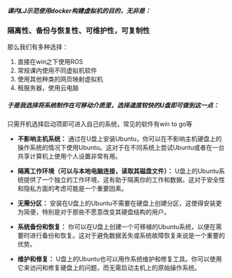 ##### 课内LJ示范使用docker构建虚拟机的目的，无非是：
### 隔离性、备份与恢复性、可维护性，可复制性

那么我们有多种选择：
1. 直接在win之下使用ROS
2. 常规课内使用不同虚拟机软件
3. 使用其他种类的网页映射虚拟机
4. 租服务器，使用云电脑 

##### 于是我选择将系统制作在可移动介质里，选择速度较快的U盘即可做到这一点：
只需开机选择启动项即可进入自己的系统，常见的软件有win to go等
- **不影响主机系统：**
	通过在U盘上安装Ubuntu，你可以在不影响主机硬盘上的操作系统的情况下使用Ubuntu。这对于在不同系统上尝试Ubuntu或者在一台共享计算机上使用个人设置非常有用。
    
- **隔离工作环境（可以与本地电脑连接，读取其磁盘文件）：**
	U盘上的Ubuntu系统提供了一个独立的工作环境，这有助于隔离你的工作和数据。这对于安全性和隐私方面的考虑可能是一个重要因素。
    
- **无需分区：** 
	安装在U盘上的Ubuntu不需要在硬盘上创建分区，这使得安装更为简便，特别是对于那些不愿意改变其硬盘结构的用户。
    
- **系统备份和恢复：** 
	你可以在U盘上创建一个可移植的Ubuntu系统，以便在需要时进行备份和恢复。这对于避免数据丢失或系统故障恢复来说是一个重要的优势。
    
- **维护和修复：** 
	U盘上的Ubuntu也可以用作系统维护和修复工具。你可以使用它来访问和修复硬盘上的问题，而无需启动主机上的原始操作系统。